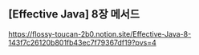 ## [Effective Java] 8장 메서드
https://flossy-toucan-2b0.notion.site/Effective-Java-8-143f7c26120b801fb43ec7f79367df19?pvs=4
